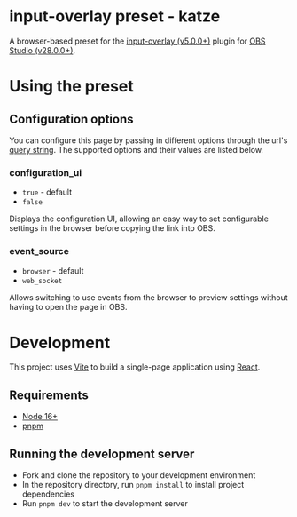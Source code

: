 # input-overlay preset - katze

A browser-based preset for the [input-overlay (v5.0.0+)](https://github.com/univrsal/input-overlay) plugin for [OBS Studio (v28.0.0+)](https://obsproject.com/).

# Using the preset

## Configuration options

You can configure this page by passing in different options through the url's [query string](https://en.wikipedia.org/wiki/Query_string). The supported options and their values are listed below.

### configuration_ui

- `true` - default
- `false`

Displays the configuration UI, allowing an easy way to set configurable settings in the browser before copying the link into OBS.

### event_source

- `browser` - default
- `web_socket`

Allows switching to use events from the browser to preview settings without having to open the page in OBS.

# Development

This project uses [Vite](https://vitejs.dev/) to build a single-page application using [React](https://reactjs.org/).

## Requirements

- [Node 16+](https://nodejs.org/en/)
- [pnpm](https://pnpm.io/)

## Running the development server

- Fork and clone the repository to your development environment
- In the repository directory, run `pnpm install` to install project dependencies
- Run `pnpm dev` to start the development server
